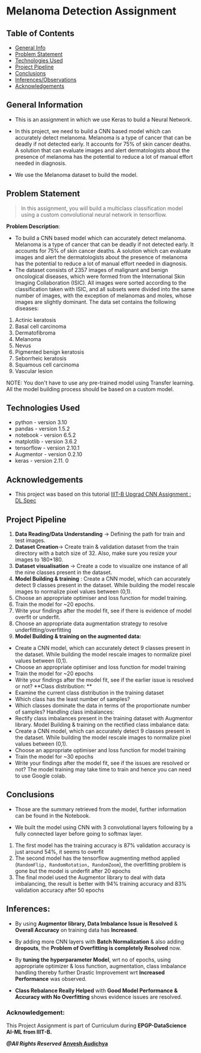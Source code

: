 # **Melanoma Detection Assignment**

## Table of Contents
* [General Info](#general-information)
* [Problem Statement](#problem-statement)
* [Technologies Used](#technologies-used)
* [Project Pipeline](#project-pipeline)
* [Conclusions](#conclusions)
* [Inferences/Observations](#inferences)
* [Acknowledgements](#acknowledgements)


## **General Information**
- This is an assignment in which we use Keras to build a Neural Network.

- In this project, we need to build a CNN based model which can accurately detect melanoma. Melanoma is a type of cancer that can be deadly if not detected early. It accounts for 75% of skin cancer deaths. A solution that can evaluate images and alert dermatologists about the presence of melanoma has the potential to reduce a lot of manual effort needed in diagnosis.

- We use the Melanoma dataset to build the model.

## **Problem Statement**
> In this assignment, you will build a multiclass classification model using a custom convolutional neural network in tensorflow.

**Problem Description**: 
- To build a CNN based model which can accurately detect melanoma. Melanoma is a type of cancer that can be deadly if not detected early. It accounts for 75% of skin cancer deaths. A solution which can evaluate images and alert the dermatologists about the presence of melanoma has the potential to reduce a lot of manual effort needed in diagnosis.   
- The dataset consists of 2357 images of malignant and benign oncological diseases, which were formed from the International Skin Imaging Collaboration (ISIC). All images were sorted according to the classification taken with ISIC, and all subsets were divided into the same number of images, with the exception of melanomas and moles, whose images are slightly dominant. The data set contains the following diseases:   
1. Actinic keratosis   
2. Basal cell carcinoma
3. Dermatofibroma
4. Melanoma
5. Nevus
6. Pigmented benign keratosis
7. Seborrheic keratosis
8. Squamous cell carcinoma
9. Vascular lesion    
  
NOTE: You don't have to use any pre-trained model using Transfer learning. All the model building process should be based on a custom model.

## Technologies Used
- python - version 3.10
- pandas - version 1.5.2
- notebook - version 6.5.2
- matplotlib - version 3.6.2
- tensorflow - version 2.10.1
- Augmentor - version 0.2.10
- keras -  version 2.11. 0

## Acknowledgements

- This project was based on this tutorial [IIIT-B Upgrad CNN Assignment : DL Spec](https://github.com/ContentUpgrad/Convolutional-Neural-Networks/blob/main/Melanoma%20Detection%20Assignment/Starter_code_Assignment_CNN_Skin_Cancer%20(1).ipynb)

## **Project Pipeline**

1. **Data Reading/Data Understanding** → Defining the path for train and test images.      
2. **Dataset Creation**→ Create train & validation dataset from the train directory with a batch size of 32. Also, make sure you resize your images to 180*180.  
3. **Dataset visualisation** → Create a code to visualize one instance of all the nine classes present in the dataset.   
4. **Model Building & training** : Create a CNN model, which can accurately detect 9 classes present in the dataset. While building the model rescale images to normalize pixel values between (0,1).   
5. Choose an appropriate optimiser and loss function for model training.  
6. Train the model for ~20 epochs.   
7. Write your findings after the model fit, see if there is evidence of model overfit or underfit.  
8. Choose an appropriate data augmentation strategy to resolve underfitting/overfitting 
9. **Model Building & training on the augmented data:**
 - Create a CNN model, which can accurately detect 9 classes present in the dataset. While building the model rescale images to normalize pixel values between (0,1).
 - Choose an appropriate optimiser and loss function for model training
 - Train the model for ~20 epochs
 - Write your findings after the model fit, see if the earlier issue is resolved or not? **Class distribution: **
 - Examine the current class distribution in the training dataset
 - Which class has the least number of samples?
 - Which classes dominate the data in terms of the proportionate number of samples? Handling class imbalances:
 - Rectify class imbalances present in the training dataset with Augmentor library. Model Building & training on the rectified class imbalance data:
 - Create a CNN model, which can accurately detect 9 classes present in the dataset. While building the model rescale images to normalize pixel values between (0,1).
 - Choose an appropriate optimiser and loss function for model training
 - Train the model for ~30 epochs
 - Write your findings after the model fit, see if the issues are resolved or not?
 The model training may take time to train and hence you can need to use Google colab.

## **Conclusions**

- Those are the summary retrieved from the model, further information can be found in the Notebook.  

- We built the model using CNN with 3 convolutional layers following by a fully connected layer before going to softmax layer.   

1. The first model has the training accuracy is 87% validation accuracy is just around 54%, it seems to overfit
2. The second model has the tensorflow augmenting method applied (`RandomFlip, RandomRotation, RandomZoom`), the overfitting problem is gone but the model is underfit after 20 epochs
3. The final model used the Augmentor library to deal with data imbalancing, the result is better with 94% training accuracy and 83% validation accuracy after 50 epochs 

## **Inferences:**    

* By using **Augmentor library, Data Imbalance Issue is Resolved** & **Overall Accuracy** on training data has **Increased**.

* By adding more CNN layers with **Batch Normalization** & also adding **dropouts**, the **Problem of Overfitting is completely Resolved** now.

* By **tuning the hyperparameter Model**, wrt no of epochs, using appropriate optimizer & loss function, augmentation, class imbalance handling thereby further Drastic Improvement wrt **Increased Performance** was observed.

* **Class Rebalance Really Helped** with **Good Model Performance & Accuracy with No Overfitting** shows evidence issues are resolved.

<!-- This project is Assignment given Under IIT-B & Upgrad In Deep Learning Specialization.-->

### Acknowledgement:
This Project Assignment is part of Curriculum during **EPGP-DataScience AI-ML from IIIT-B.**

***@All Rights Reserved*** [**Anvesh Audichya**](https://github.com/Anvesh2103)

